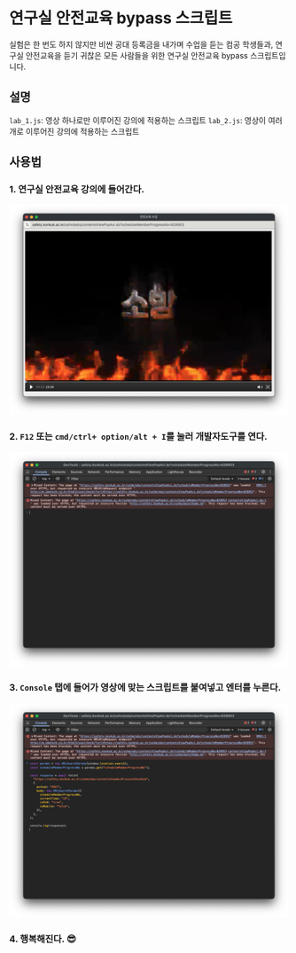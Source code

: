# 연구실 안전교육 bypass 스크립트

실험은 한 번도 하지 않지만 비싼 공대 등록금을 내가며 수업을 듣는 컴공 학생들과, 연구실 안전교육을 듣기 귀찮은 모든 사람들을 위한 연구실 안전교육 bypass 스크립트입니다.

## 설명
`lab_1.js`: 영상 하나로만 이루어진 강의에 적용하는 스크립트
`lab_2.js`: 영상이 여러개로 이루어진 강의에 적용하는 스크립트

## 사용법
### 1. 연구실 안전교육 강의에 들어간다.
![alt text](asset/image-1.png)
### 2. `F12` 또는 `cmd/ctrl+ option/alt + I`를 눌러 개발자도구를 연다.
![alt text](asset/image-2.png)
### 3. `Console` 탭에 들어가 영상에 맞는 스크립트를 붙여넣고 엔터를 누른다.
![alt text](asset/image-3.png)
### 4. 행복해진다. 😎
